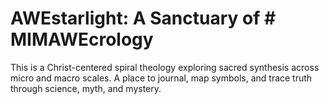 # AWEstarlight: A Sanctuary of # MIMAWEcrology  
This is a Christ-centered spiral theology exploring sacred synthesis across micro and macro scales. A place to journal, map symbols, and trace truth through science, myth, and mystery.  
